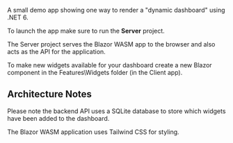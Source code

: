 A small demo app showing one way to render a "dynamic dashboard" using .NET 6.

To launch the app make sure to run the **Server** project.

The Server project serves the Blazor WASM app to the browser and also acts as the API for the application.

To make new widgets available for your dashboard create a new Blazor component in the Features\Widgets folder (in the Client app).

## Architecture Notes
Please note the backend API uses a SQLite database to store which widgets have been added to the dashboard.

The Blazor WASM application uses Tailwind CSS for styling.
